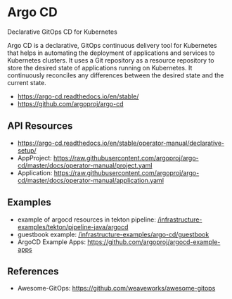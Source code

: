 # Argo CD

Declarative GitOps CD for Kubernetes

Argo CD is a declarative, GitOps continuous delivery tool for Kubernetes that helps in automating the deployment of applications and services to Kubernetes clusters.
It uses a Git repository as a resource repository to store the desired state of applications running on Kubernetes. It continuously reconciles any differences between the desired state and the current state.

- https://argo-cd.readthedocs.io/en/stable/
- https://github.com/argoproj/argo-cd

## API Resources

- https://argo-cd.readthedocs.io/en/stable/operator-manual/declarative-setup/
- AppProject: https://raw.githubusercontent.com/argoproj/argo-cd/master/docs/operator-manual/project.yaml
- Application: https://raw.githubusercontent.com/argoproj/argo-cd/master/docs/operator-manual/application.yaml

## Examples

- example of argocd resources in tekton pipeline: [/infrastructure-examples/tekton/pipeline-java/argocd](/tekton/pipeline-java/argocd)
- guestbook example: [/infrastructure-examples/argo-cd/guestbook](/argo-cd/guestbook)
- ArgoCD Example Apps: https://github.com/argoproj/argocd-example-apps

## References

- Awesome-GitOps: https://github.com/weaveworks/awesome-gitops
